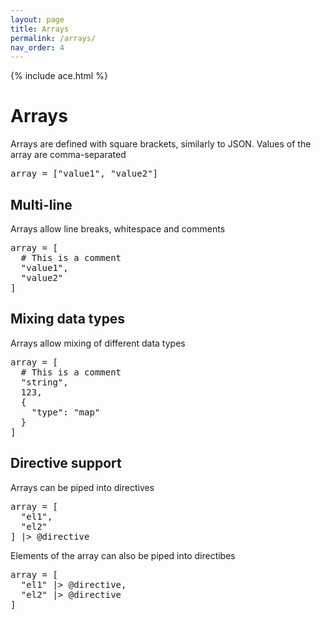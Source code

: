 ```yaml
---
layout: page
title: Arrays
permalink: /arrays/
nav_order: 4
---
```


{% include ace.html %}

# Arrays

Arrays are defined with square brackets, similarly to JSON. Values of the array are comma-separated

<pre class="ace-editor" lang="kyoml">
array = ["value1", "value2"]
</pre>

## Multi-line

Arrays allow line breaks, whitespace and comments

<pre class="ace-editor" lang="kyoml">
array = [
  # This is a comment
  "value1",
  "value2"
]
</pre>

## Mixing data types

Arrays allow mixing of different data types

<pre class="ace-editor" lang="kyoml">
array = [
  # This is a comment
  "string",
  123,
  {
    "type": "map"
  }
]
</pre>

## Directive support

Arrays can be piped into directives

<pre class="ace-editor" lang="kyoml">
array = [
  "el1",
  "el2"
] |> @directive
</pre>

Elements of the array can also be piped into directibes

<pre class="ace-editor" lang="kyoml">
array = [
  "el1" |> @directive,
  "el2" |> @directive
]
</pre>


